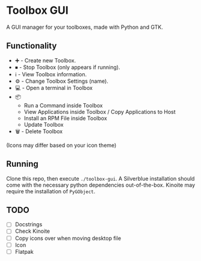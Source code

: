 # Toolbox GUI
A GUI manager for your toolboxes, made with Python and GTK.

## Functionality
- :heavy_plus_sign: - Create new Toolbox.
- ⏹ - Stop Toolbox (only appears if running).
- :information_source: - View Toolbox information.
- :gear: - Change Toolbox Settings (name).
- :computer: - Open a terminal in Toolbox
- :package:
    - Run a Command inside Toolbox
    - View Applications inside Toolbox / Copy Applications to Host
    - Install an RPM File inside Toolbox
    - Update Toolbox
- :wastebasket: - Delete Toolbox

(Icons may differ based on your icon theme)

## Running
Clone this repo, then execute `./toolbox-gui`. A Silverblue installation should come with the necessary python dependencies out-of-the-box. Kinoite may require the installation of `PyGObject`.

## TODO
- [ ] Docstrings
- [ ] Check Kinoite
- [ ] Copy icons over when moving desktop file
- [ ] Icon
- [ ] Flatpak
